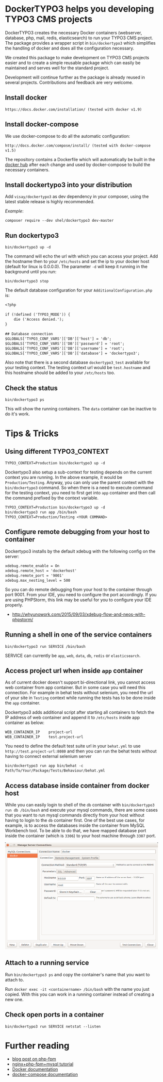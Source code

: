 # DockerTYPO3 helps you developing TYPO3 CMS projects

DockerTYPO3 creates the necessary Docker containers (webserver, database, php, mail, redis, elasticsearch) to run
your TYPO3 CMS project. The package provides a wrapper script in `bin/dockertypo3`
which simplifies the handling of docker and does all the configuration necessary.

We created this package to make development on TYPO3 CMS projects easier and
to create a simple reusable package which can easily be maintained and serves well for the standard project.

Development will continue further as the package is already reused in several projects.
Contributions and feedback are very welcome.

## Install docker

    https://docs.docker.com/installation/ (tested with docker v1.9)

## Install docker-compose

We use docker-compose to do all the automatic configuration:

    http://docs.docker.com/compose/install/ (tested with docker-compose v1.5)

The repository contains a Dockerfile which will automatically be built in the
[docker hub](https://registry.hub.docker.com/u/visay/visay.dockertypo3/) after each change
and used by docker-compose to build the necessary containers.

## Install dockertypo3 into your distribution

Add `visay/dockertypo3` as dev dependency in your composer, using the latest stable release is highly recommended.

*Example*:

```
composer require --dev shel/dockertypo3 dev-master
```

## Run dockertypo3

    bin/dockertypo3 up -d
    
The command will echo the url with which you can access your project.
Add the hostname then to your `/etc/hosts` and set the ip to your docker host (default for linux is 0.0.0.0).
The parameter `-d` will keep it running in the background until you run:

    bin/dockertypo3 stop

The default database configuration for your `AdditionalConfiguration.php` is:

    <?php

    if (!defined ('TYPO3_MODE')) {
        die ('Access denied.');
    }

    ## Database connection
    $GLOBALS['TYPO3_CONF_VARS']['DB']['host'] = 'db';
    $GLOBALS['TYPO3_CONF_VARS']['DB']['password'] = 'root';
    $GLOBALS['TYPO3_CONF_VARS']['DB']['username'] = 'root';
    $GLOBALS['TYPO3_CONF_VARS']['DB']['database'] = 'dockertypo3';

Also note that there is a second database `dockertypo3_test` available for your testing context. The testing context url
would be `test.hostname` and this hostname should be added to your `/etc/hosts` too.

## Check the status

    bin/dockertypo3 ps

This will show the running containers. The `data` container can be inactive to do it's work.

# Tips & Tricks

## Using different TYPO3_CONTEXT

    TYPO3_CONTEXT=Production bin/dockertypo3 up -d

Dockertypo3 also setup a sub-context for testing depends on the current context you are running. In the above example,
it would be `Production/Testing`. Anyway, you can only use the parent context with the `bin/dockertypo3` command. So when
there is a need to execute command for the testing context, you need to first get into `app` container and then call the
command prefixed by the context variable.

    TYPO3_CONTEXT=Production bin/dockertypo3 up -d
    bin/dockertypo3 run app /bin/bash
    TYPO3_CONTEXT=Production/Testing <YOUR COMMAND>

## Configure remote debugging from your host to container

Dockertypo3 installs by the default xdebug with the following config on the server:

    xdebug.remote_enable = On
    xdebug.remote_host = 'dockerhost'
    xdebug.remote_port = '9001'
    xdebug.max_nesting_level = 500

So you can do remote debugging from your host to the container through port 9001. From your IDE, you need to configure
the port accordingly. If you are using PHPStorm, this link may be useful for you to configure your IDE properly.

- http://whyunowork.com/2015/09/03/xdebug-flow-and-neos-with-phpstorm/

## Running a shell in one of the service containers

    bin/dockertypo3 run SERVICE /bin/bash

SERVICE can currently be `app`, `web`, `data`, `db`, `redis` or `elasticsearch`.

## Access project url when inside `app` container

As of current docker doesn't support bi-directional link, you cannot access web container from app container.
But in some case you will need this connection. For example in behat tests without selenium, you need the url of
your site in `Testing` context while running the tests has to be done inside the `app` container.

Dockertypo3 adds additional script after starting all containers to fetch the IP address of web container and
append it to `/etc/hosts` inside app container as below:

```
WEB_CONTAINER_IP    project-url
WEB_CONTAINER_IP    test.project-url
```

You need to define the default test suite url in your `behat.yml` to use `http://test.project-url:8080` and then you can
run the behat tests without having to connect external selenium server

```
bin/dockertypo3 run app bin/behat -c Path/To/Your/Package/Tests/Behaviour/behat.yml
```

## Access database inside container from docker host

While you can easily login to shell of the `db` container with `bin/dockertypo3 run db /bin/bash`
and execute your mysql commands, there are some cases that you want to run mysql commands directly
from your host without having to login to the `db` container first. One of the best use cases,
for example, is to access the databases inside the container from MySQL Workbench tool.
To be able to do that, we have mapped database port inside the container (which is `3306`) to your
host machine through `3307` port.

![Screenshot of MySQL Workbench interface](/docs/MySQL-Workbench.png "MySQL Workbench interface")

## Attach to a running service

Run `bin/dockertypo3 ps` and copy the container's name that you want to attach to.

Run `docker exec -it <containername> /bin/bash` with the name you just copied.
With this you can work in a running container instead of creating a new one.

## Check open ports in a container

    bin/dockertypo3 run SERVICE netstat --listen

# Further reading

* [blog post on php-fpm](http://mattiasgeniar.be/2014/04/09/a-better-way-to-run-php-fpm/)
* [nginx+php-fpm+mysql tutorial](http://www.lonelycoder.be/nginx-php-fpm-mysql-phpmyadmin-on-ubuntu-12-04/)
* [Docker documentation](http://docs.docker.com/reference/builder/)
* [docker-compose documentation](http://docs.docker.com/compose)
